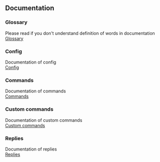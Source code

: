 ## Documentation

### Glossary
Please read if you don't understand definition of words in documentation
[Glossary](glossary.md "glossary.md")  

### Config
Documentation of config  
[Config](config.md "config.md")  

### Commands
Documentation of commands  
[Commands](commands.md "commands.md")  

### Custom commands
Documentation of custom commands  
[Custom commands](custom_commands.md "custom_commands.md")  

### Replies
Documentation of replies  
[Replies](replies.md "replies.md")  
